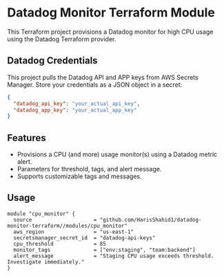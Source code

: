 # Datadog Monitor Terraform Module

This Terraform project provisions a Datadog monitor for high CPU usage using the Datadog Terraform provider.

## Datadog Credentials

This project pulls the Datadog API and APP keys from AWS Secrets Manager. Store your credentials as a JSON object in a secret:

```json
{
  "datadog_api_key": "your_actual_api_key",
  "datadog_app_key": "your_actual_app_key"
}
```

## Features

- Provisions a CPU (and more) usage monitor(s) using a Datadog metric alert.
- Parameters for threshold, tags, and alert message.
- Supports customizable tags and messages.

## Usage

```hcl
module "cpu_monitor" {
  source                    = "github.com/HarisShahid1/datadog-monitor-terraform//modules/cpu_monitor"
  aws_region                = "us-east-1"
  secretsmanager_secret_id  = "datadog-api-keys"
  cpu_threshold             = 85
  monitor_tags              = ["env:staging", "team:backend"]
  alert_message             = "Staging CPU usage exceeds threshold. Investigate immediately."
}
```